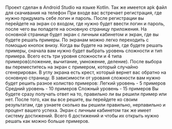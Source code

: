 Проект сделан в Android Studio на языке Kotlin. Так же имеется apk файл для скачивания на телефон
При входе вас встречает регистрация, где нужно придумать себе логин и пароль.
После регистрации вы перейдете на экран со входом, где нужно будет ввести логин и пароль, после чего вы попадете на основную страницу приложения.
На основной странице будет экран с личным кабинетом и экран, где вы будете решать примеры.
По экранам можно легко переходить с помощью кнопок внизу. Когда вы будете на экране, где будете решать примеры, сначала вам нужно будет выбрать уровень сложности и тип примера. 
Всего есть три уровня сложности и 4 типа примеров(сложение, вычитание, умножение, деление).
После выбора вы переместитесь на экран с примером, который случайно сгенерирован.
В углу экрана есть крест, который вернет вас обратно на основную страницу.
В зависимости от урованя сложности вам нужно будет решить разное колиство примеров:
Легкий уровень - 5 примеров
Средний уровень - 10 примеров
Сложный уровень - 15 примеров
Вы будете сразу получать ответ на то, правильно ли вы решили пример или нет.
После того, как вы все решите, вы перейдете ко своим результатам, где узнаете сколько вы решили правильно, нерпавильно и процент вашего успеха.
Экран с личным кабинетом так же имеет систему достижений. Всего 6 достижений и чтобы их открыть нужно решать как можно больше примеров.
